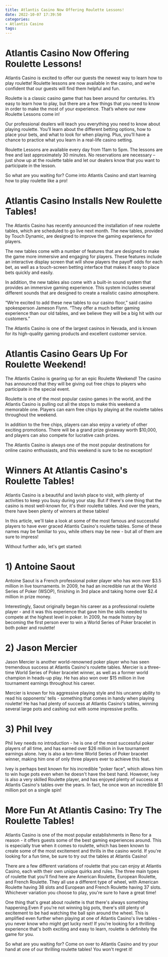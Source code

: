 ```yaml
---
title: Atlantis Casino Now Offering Roulette Lessons!
date: 2022-10-07 17:39:50
categories:
- Atlantis Casino
tags:
---
```



#  Atlantis Casino Now Offering Roulette Lessons!

Atlantis Casino is excited to offer our guests the newest way to learn how to play roulette! Roulette lessons are now available in the casino, and we’re confident that our guests will find them helpful and fun.

Roulette is a classic casino game that has been around for centuries. It’s easy to learn how to play, but there are a few things that you need to know in order to make the most of your experience. That’s where our new Roulette Lessons come in!

Our professional dealers will teach you everything you need to know about playing roulette. You’ll learn about the different betting options, how to place your bets, and what to look for when playing. Plus, you’ll have a chance to practice what you learn in a real-life casino setting.

Roulette Lessons are available every day from 11am to 5pm. The lessons are free and last approximately 30 minutes. No reservations are necessary – just show up at the roulette table and let our dealers know that you want to participate in the lesson.

So what are you waiting for? Come into Atlantis Casino and start learning how to play roulette like a pro!

#  Atlantis Casino Installs New Roulette Tables!

The Atlantis Casino has recently announced the installation of new roulette tables, which are scheduled to go live next month. The new tables, provided by Touch Dynamic, are designed to improve the gaming experience for players.

The new tables come with a number of features that are designed to make the game more immersive and engaging for players. These features include an interactive display screen that will show players the payoff odds for each bet, as well as a touch-screen betting interface that makes it easy to place bets quickly and easily.

In addition, the new tables also come with a built-in sound system that provides an immersive gaming experience. This system includes several different sounds that are designed to create a realistic casino atmosphere.

“We’re excited to add these new tables to our casino floor,” said casino spokesperson Jameson Flynn. “They offer a much better gaming experience than our old tables, and we believe they will be a big hit with our customers.”

The Atlantis Casino is one of the largest casinos in Nevada, and is known for its high-quality gaming products and excellent customer service.

#  Atlantis Casino Gears Up For Roulette Weekend!

The Atlantis Casino is gearing up for an epic Roulette Weekend! The casino has announced that they will be giving out free chips to players who participate in the special event.

Roulette is one of the most popular casino games in the world, and the Atlantis Casino is pulling out all the stops to make this weekend a memorable one. Players can earn free chips by playing at the roulette tables throughout the weekend.

In addition to the free chips, players can also enjoy a variety of other exciting promotions. There will be a grand prize giveaway worth $10,000, and players can also compete for lucrative cash prizes.

The Atlantis Casino is always one of the most popular destinations for online casino enthusiasts, and this weekend is sure to be no exception!

#  Winners At Atlantis Casino's Roulette Tables!

Atlantis Casino is a beautiful and lavish place to visit, with plenty of activities to keep you busy during your stay. But if there's one thing that the casino is most well-known for, it's their roulette tables. And over the years, there have been plenty of winners at these tables!

In this article, we'll take a look at some of the most famous and successful players to have ever graced Atlantis Casino's roulette tables. Some of these names may be familiar to you, while others may be new - but all of them are sure to impress!

Without further ado, let's get started:

# 1) Antoine Saout

Antoine Saout is a French professional poker player who has won over $3.5 million in live tournaments. In 2009, he had an incredible run at the World Series of Poker (WSOP), finishing in 3rd place and taking home over $2.4 million in prize money.

Interestingly, Saout originally began his career as a professional roulette player - and it was this experience that gave him the skills needed to compete at the highest level in poker. In 2009, he made history by becoming the first person ever to win a World Series of Poker bracelet in both poker and roulette!

# 2) Jason Mercier

Jason Mercier is another world-renowned poker player who has seen tremendous success at Atlantis Casino's roulette tables. Mercier is a three-time World Series of Poker bracelet winner, as well as a former world champion in heads-up play. He has also won over $15 million in live tournament earnings throughout his career.


Mercier is known for his aggressive playing style and his uncanny ability to read his opponents' tells - something that comes in handy when playing roulette! He has had plenty of success at Atlantis Casino's tables, winning several large pots and cashing out with some impressive profits.


# 3) Phil Ivey

Phil Ivey needs no introduction - he is one of the most successful poker players of all time, and has earned over $26 million in live tournament earnings alone. Ivey is also a ten-time World Series of Poker bracelet winner, making him one of only three players ever to achieve this feat.

Ivey is perhaps best known for his incredible "poker face", which allows him to win huge pots even when he doesn't have the best hand. However, Ivey is also a very skilled Roulette player, and has enjoyed plenty of success at Atlantis Casino's tables over the years. In fact, he once won an incredible $1 million pot on a single spin!

#  More Fun At Atlantis Casino: Try The Roulette Tables!

Atlantis Casino is one of the most popular establishments in Reno for a reason - it offers guests some of the best gaming experiences around. This is especially true when it comes to roulette, which has been known to create some of the most excitement and thrills in the casino world. If you're looking for a fun time, be sure to try out the tables at Atlantis Casino!

There are a few different variations of roulette that you can enjoy at Atlantis Casino, each with their own unique quirks and rules. The three main types of roulette that you'll find here are American Roulette, European Roulette, and French Roulette. They all use a different type of wheel, with American Roulette having 38 slots and European and French Roulette having 37 slots. Whichever variation you choose to play, you're sure to have a great time!

One thing that's great about roulette is that there's always something happening.Even if you're not winning big pots, there's still plenty of excitement to be had watching the ball spin around the wheel. This is amplified even further when playing at one of Atlantis Casino's live tables - you never know who might get lucky next! If you're looking for a thrilling experience that's both exciting and easy to learn, roulette is definitely the game for you.

So what are you waiting for? Come on over to Atlantis Casino and try your hand at one of our thrilling roulette tables! You won't regret it!